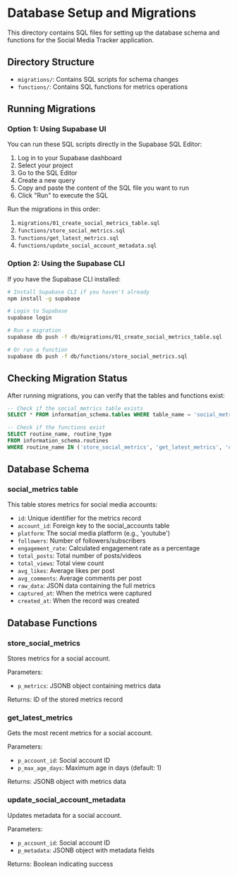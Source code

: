 # Database Setup and Migrations

This directory contains SQL files for setting up the database schema and functions for the Social Media Tracker application.

## Directory Structure

- `migrations/`: Contains SQL scripts for schema changes
- `functions/`: Contains SQL functions for metrics operations

## Running Migrations

### Option 1: Using Supabase UI

You can run these SQL scripts directly in the Supabase SQL Editor:

1. Log in to your Supabase dashboard
2. Select your project
3. Go to the SQL Editor
4. Create a new query
5. Copy and paste the content of the SQL file you want to run
6. Click "Run" to execute the SQL

Run the migrations in this order:

1. `migrations/01_create_social_metrics_table.sql`
2. `functions/store_social_metrics.sql`
3. `functions/get_latest_metrics.sql`
4. `functions/update_social_account_metadata.sql`

### Option 2: Using the Supabase CLI

If you have the Supabase CLI installed:

```bash
# Install Supabase CLI if you haven't already
npm install -g supabase

# Login to Supabase
supabase login

# Run a migration
supabase db push -f db/migrations/01_create_social_metrics_table.sql

# Or run a function
supabase db push -f db/functions/store_social_metrics.sql
```

## Checking Migration Status

After running migrations, you can verify that the tables and functions exist:

```sql
-- Check if the social_metrics table exists
SELECT * FROM information_schema.tables WHERE table_name = 'social_metrics';

-- Check if the functions exist
SELECT routine_name, routine_type 
FROM information_schema.routines 
WHERE routine_name IN ('store_social_metrics', 'get_latest_metrics', 'update_social_account_metadata');
```

## Database Schema

### social_metrics table

This table stores metrics for social media accounts:

- `id`: Unique identifier for the metrics record
- `account_id`: Foreign key to the social_accounts table
- `platform`: The social media platform (e.g., 'youtube')
- `followers`: Number of followers/subscribers
- `engagement_rate`: Calculated engagement rate as a percentage
- `total_posts`: Total number of posts/videos
- `total_views`: Total view count
- `avg_likes`: Average likes per post
- `avg_comments`: Average comments per post
- `raw_data`: JSON data containing the full metrics
- `captured_at`: When the metrics were captured
- `created_at`: When the record was created

## Database Functions

### store_social_metrics

Stores metrics for a social account.

Parameters:
- `p_metrics`: JSONB object containing metrics data

Returns: ID of the stored metrics record

### get_latest_metrics

Gets the most recent metrics for a social account.

Parameters:
- `p_account_id`: Social account ID
- `p_max_age_days`: Maximum age in days (default: 1)

Returns: JSONB object with metrics data

### update_social_account_metadata

Updates metadata for a social account.

Parameters:
- `p_account_id`: Social account ID
- `p_metadata`: JSONB object with metadata fields

Returns: Boolean indicating success 